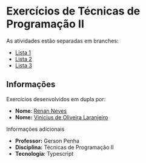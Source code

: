 # Exercícios de Técnicas de Programação II
As atividades estão separadas em branches:
- [Lista 1](https://github.com/Renan-Neves/Listas-TPII/tree/lista-1)
- [Lista 2](https://github.com/Renan-Neves/Listas-TPII/tree/lista-2)
- [Lista 3](https://github.com/Renan-Neves/Listas-TPII/tree/lista-3)
## Informações
Exercícios desenvolvidos em dupla por:
- **Nome**: [Renan Neves](https://github.com/Renan-Neves)
- **Nome:** [Vinicius de Oliveira Laranjeiro](https://github.com/noo-e)

Informações adicionais
- **Professor:** Gerson Penha
- **Disciplina:** Técnicas de Programação II
- **Tecnologia**: Typescript
